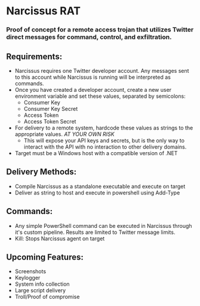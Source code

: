 # Narcissus RAT

### Proof of concept for a remote access trojan that utilizes Twitter direct messages for command, control, and exfiltration.

## Requirements:
 - Narcissus requires one Twitter developer account. Any messages sent to this account while Narcissus is running will be interpreted as commands.
 - Once you have created a developer account, create a new user environment variable and set these values, separated by semicolons:
   - Consumer Key
   - Consumer Key Secret
   - Access Token
   - Access Token Secret
 - For delivery to a remote system, hardcode these values as strings to the appropriate values. *AT YOUR OWN RISK*
   - This will expose your API keys and secrets, but is the only way to interact with the API with no interaction to other delivery domains.
 - Target must be a Windows host with a compatible version of .NET
 
## Delivery Methods:
 - Compile Narcissus as a standalone executable and execute on target
 - Deliver as string to host and execute in powershell using Add-Type
 
## Commands:
 - Any simple PowerShell command can be executed in Narcissus through it's custom pipeline. Results are limited to Twitter message limits.
 - Kill: Stops Narcissus agent on target
 
## Upcoming Features:
 - Screenshots
 - Keylogger
 - System info collection
 - Large script delivery
 - Troll/Proof of compromise
